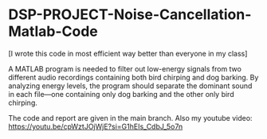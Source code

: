 # DSP-PROJECT-Noise-Cancellation-Matlab-Code
[I wrote this code in most efficient way better than everyone in my class]

A MATLAB program is needed to filter out low-energy signals from two different audio recordings containing both bird chirping and dog barking. By analyzing energy levels, the program should separate the dominant sound in each file—one containing only dog barking and the other only bird chirping. 

The code and report are given in the main branch.
Also my youtube video: https://youtu.be/cpWztJOjWjE?si=G1hEIs_CdbJ_5o7n

